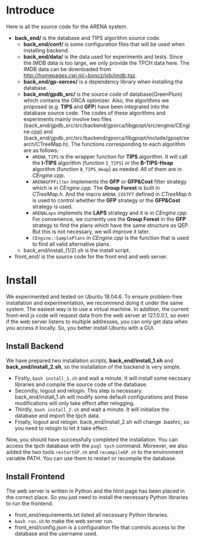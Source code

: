 # Introduce
Here is all the source code for the ARENA system.
* **back_end/** is the database and TIPS algorithm source code.
    * **back_end/conf/** is some configuration files that will be used when installing backend.
    * **back_end/data/** is the data used for experiments and tests. Since the IMDB data is too large, we only provide the TPCH data here. The IMDB data can be downloaded from <http://homepages.cwi.nl/~boncz/job/imdb.tgz>.
    * **back_end/gp-xerces/** is a dependency library when installing the database.
    * **back_end/gpdb_src/** is the source code of database(GreenPlum) which contains the ORCA optimizer. Also, the algorithms we proposed (e.g. **TIPS** and **GFP**) have been integrated into the database source code. The codes of these algorithms and experiments mainly involve two files (back_end/gpdb_src/src/backend/gporca/libgpopt/src/engine/CEngine.cpp) and (back_end/gpdb_src/src/backend/gporca/libgpopt/include/gpopt/search/CTreeMap.h). The functions corresponding to each algorithm are as follows:
        * `ARENA_TIPS` is the wrapper function for **TIPS** algorithm. It will call the **I-TIPS** algorithm (function `I_TIPS`) or the **B-TIPS-Heap** algorithm (function `B_TIPS_Heap`) as needed. All of them are in *CEngine.cpp*.
        * `ARENAGFPFilter` implements the **GFP** or **GFP&Cost** filter strategy which is in *CEngine.cpp*. The **Group Forest** is built in *CTreeMap.h*. And the macro `ARENA_COSTFT` defined in *CTreeMap.h* is used to control whether the **GFP** strategy or the **GFP&Cost** strategy is used.
        * `ARENALaps` implemets the **LAPS** strategy and it is in *CEngine.cpp*. For convenience, we currently use the **Group Forest** in the **GFP** strategy to find the plans which have the same structure as QEP. But this is not necessary, we will improve it later.
        * `CEngine::SamplePlans` in *CEngine.cpp* is the function that is used to find all valid alternative plans. 
    * back_end/install_(1/2).sh is the install script.
* front_end/ is the source code for the front end and web server.

# Install
We experimented and tested on Ubuntu 18.04.6. To ensure problem-free installation and experimentation, we recommend doing it under the same system. The easiest way is to use a virtual machine. In addition, the current front-end js code will request data from the web server at 127.0.0.1, so even if the web server listens to multiple addresses, you can only get data when you access it locally. So, you better install Ubuntu with a GUI.

## Install Backend
We have prepared two installation scripts, **back_end/install_1.sh** and **back_end/install_2.sh**, so the installation of the backend is very simple.
* Firstly, `bash install_1.sh` and wait a minute. It will install some necssary libraries and compile the source code of the database.
* Secondly, logout and relogin. This step is necessary. back_end/install_1.sh will modify some default configurations and these modifications will only take effect after relogging.
* Thirdly, `bash install_2.sh` and wait a minute. It will initialize the database and import the tpch data.
* Finally, logout and relogin. back_end/install_2.sh will change .bashrc, so you need to relogin to let it take effect.

Now, you should have successfully completed the installation. You can access the tpch database with the `psql tpch` command. Moreever, we also added the two tools `restartGP.sh` and `recompileGP.sh` to the environment variable PATH. You can use them to restart or recompile the database.

## Install Frontend
The web server is written in Python and the html page has been placed in the correct place. So you just need to install the necessary Python libraries to run the frontend.
* front_end/requirements.txt listed all necessary Python libraries.
* `bash run.sh` to make the web server run. 
* front_end/config.json is a configuration file that controls access to the database and the username used.